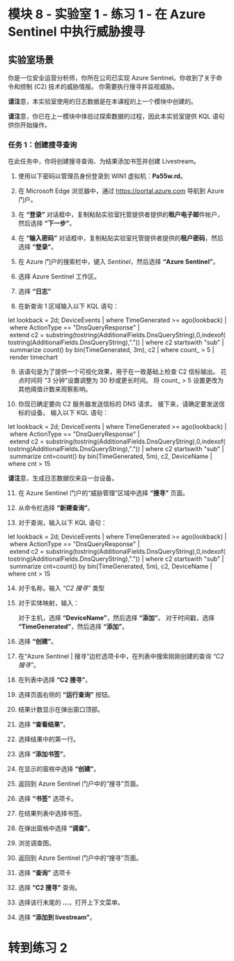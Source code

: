 ﻿# 模块 8 - 实验室 1 - 练习 1 - 在 Azure Sentinel 中执行威胁搜寻

## 实验室场景

你是一位安全运营分析师，你所在公司已实现 Azure Sentinel。你收到了关于命令和控制 (C2) 技术的威胁情报。  你需要执行搜寻并监视威胁。

**请注**意，本实验室使用的日志数据是在本课程的上一个模块中创建的。  

**请注**意，你已在上一模块中体验过探索数据的过程，因此本实验室提供 KQL 语句供你开始操作。  

### 任务 1：创建搜寻查询

在此任务中，你将创建搜寻查询、为结果添加书签并创建 Livestream。

1. 使用以下密码以管理员身份登录到 WIN1 虚拟机：**Pa55w.rd**。  

2. 在 Microsoft Edge 浏览器中，通过 https://portal.azure.com 导航到 Azure 门户。

3. 在 **“登录”** 对话框中，复制粘贴实验室托管提供者提供的**租户电子邮**件帐户，然后选择 **“下一步”**。

4. 在 **“输入密码”** 对话框中，复制粘贴实验室托管提供者提供的**租户密码**，然后选择 **“登录”**。

5. 在 Azure 门户的搜索栏中，键入 *Sentinel*，然后选择 **“Azure Sentinel”**。

6. 选择 Azure Sentinel 工作区。

7. 选择 **“日志”** 

8. 在新查询 1 区域输入以下 KQL 语句：

let lookback = 2d;
DeviceEvents
| where TimeGenerated >= ago(lookback) 
| where ActionType == "DnsQueryResponse"
| extend c2 = substring(tostring(AdditionalFields.DnsQueryString),0,indexof(tostring(AdditionalFields.DnsQueryString),"."))
| where c2 startswith "sub"
| summarize count() by bin(TimeGenerated, 3m), c2
| where count_ > 5
| render timechart 

9. 该语句是为了提供一个可视化效果，用于在一致基础上检查 C2 信标输出。  花点时间将 “3 分钟”设置调整为 30 秒或更长时间。  将 count_ > 5 设置更改为其他阈值计数来观察影响。

10. 你现已确定要向 C2 服务器发送信标的 DNS 请求。  接下来，请确定要发送信标的设备。  输入以下 KQL 语句：

let lookback = 2d;
DeviceEvents
| where TimeGenerated >= ago(lookback) 
| where ActionType == "DnsQueryResponse"
| extend c2 = substring(tostring(AdditionalFields.DnsQueryString),0,indexof(tostring(AdditionalFields.DnsQueryString),"."))
| where c2 startswith "sub"
| summarize cnt=count() by bin(TimeGenerated, 5m), c2, DeviceName
| where cnt > 15

**请注**意，生成日志数据仅来自一台设备。

11. 在 Azure Sentinel 门户的“威胁管理”区域中选择 **“搜寻”** 页面。

12. 从命令栏选择 **“新建查询”**。

13. 对于查询，输入以下 KQL 语句：

let lookback = 2d;
DeviceEvents
| where TimeGenerated >= ago(lookback) 
| where ActionType == "DnsQueryResponse"
| extend c2 = substring(tostring(AdditionalFields.DnsQueryString),0,indexof(tostring(AdditionalFields.DnsQueryString),"."))
| where c2 startswith "sub"
| summarize cnt=count() by bin(TimeGenerated, 5m), c2, DeviceName
| where cnt > 15

14. 对于名称，输入 *“C2 搜寻”* 类型

15. 对于实体映射，输入：

    对于主机，选择 **“DeviceName”**，然后选择 **“添加”**。
    对于时间戳，选择 **“TimeGenerated”**，然后选择 **“添加”**。

16. 选择 **“创建”**。

17. 在“Azure Sentinel | 搜寻”边栏选项卡中，在列表中搜索刚刚创建的查询 *“C2 搜寻”*。

18. 在列表中选择 **“C2 搜寻”**。

19.  选择页面右侧的 **“运行查询”** 按钮。

20. 结果计数显示在弹出窗口顶部。

21. 选择 **“查看结果”**。

22. 选择结果中的第一行。 

23. 选择 **“添加书签”**。

24. 在显示的窗格中选择 **“创建”**。

25. 返回到 Azure Sentinel 门户中的“搜寻”页面。

26. 选择 **“书签”** 选项卡。

27. 在结果列表中选择书签。

28. 在弹出窗格中选择 **“调查”**。

29. 浏览调查图。

30. 返回到 Azure Sentinel 门户中的“搜寻”页面。

31. 选择 **“查询”** 选项卡

32. 选择 **“C2 搜寻”** 查询。

33. 选择该行末尾的 **...**，打开上下文菜单。

34. 选择 **“添加到 livestream”**。

# 转到练习 2